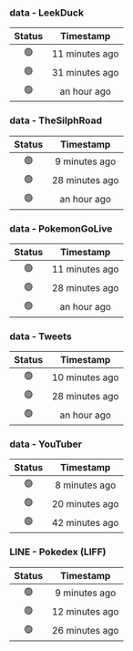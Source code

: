 ### data - LeekDuck
| Status | Timestamp |
|:------:|:---------:|
| 🟢 | 11 minutes ago |
| 🟢 | 31 minutes ago |
| 🟢 | an hour ago |

### data - TheSilphRoad
| Status | Timestamp |
|:------:|:---------:|
| 🟢 | 9 minutes ago |
| 🟢 | 28 minutes ago |
| 🟢 | an hour ago |

### data - PokemonGoLive
| Status | Timestamp |
|:------:|:---------:|
| 🟢 | 11 minutes ago |
| 🟢 | 28 minutes ago |
| 🟢 | an hour ago |

### data - Tweets
| Status | Timestamp |
|:------:|:---------:|
| 🟢 | 10 minutes ago |
| 🟢 | 28 minutes ago |
| 🟢 | an hour ago |

### data - YouTuber
| Status | Timestamp |
|:------:|:---------:|
| 🟢 | 8 minutes ago |
| 🟢 | 20 minutes ago |
| 🟢 | 42 minutes ago |

### LINE - Pokedex (LIFF)
| Status | Timestamp |
|:------:|:---------:|
| 🟢 | 9 minutes ago |
| 🟢 | 12 minutes ago |
| 🟢 | 26 minutes ago |

